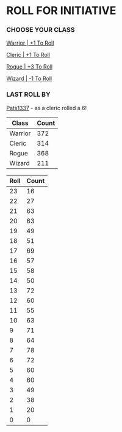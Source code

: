 # ROLL FOR INITIATIVE
### CHOOSE YOUR CLASS

[Warrior | +1 To Roll](https://github.com/benjaminsampica/benjaminsampica/issues/new?title=roll%7Cwarrior&body=Just+click+%27Submit+new+issue%27.)

[Cleric | +1 To Roll](https://github.com/benjaminsampica/benjaminsampica/issues/new?title=roll%7Ccleric&body=Just+click+%27Submit+new+issue%27.)

[Rogue | +3 To Roll](https://github.com/benjaminsampica/benjaminsampica/issues/new?title=roll%7Crogue&body=Just+click+%27Submit+new+issue%27.)

[Wizard | -1 To Roll](https://github.com/benjaminsampica/benjaminsampica/issues/new?title=roll%7Cwizard&body=Just+click+%27Submit+new+issue%27.)
### LAST ROLL BY
[Pats1337](https://www.github.com/Pats1337) - as a cleric rolled a 6!

|Class|Count|
|-|-|
|Warrior|372|
|Cleric|314|
|Rogue|368|
|Wizard|211|

|Roll|Count|
|-|-|
|23|16
|22|27
|21|63
|20|63
|19|49
|18|51
|17|69
|16|57
|15|58
|14|50
|13|72
|12|60
|11|55
|10|63
|9|71
|8|64
|7|78
|6|72
|5|60
|4|60
|3|49
|2|38
|1|20
|0|0
